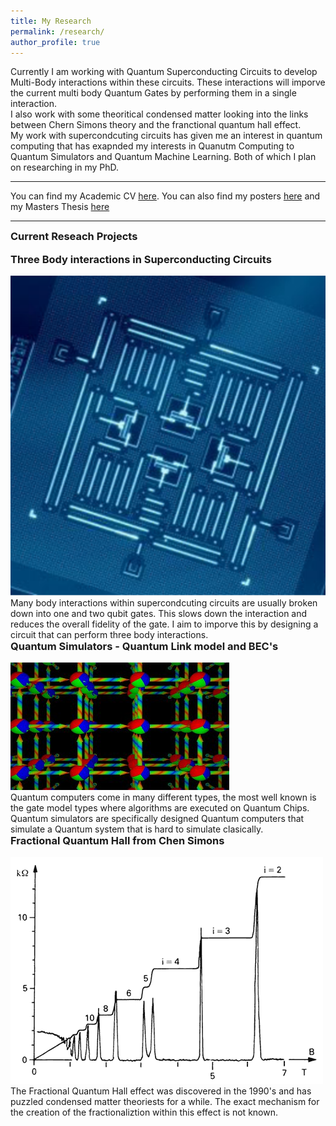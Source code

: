 ```yaml
---
title: My Research
permalink: /research/
author_profile: true
---
```


Currently I am working with Quantum Superconducting Circuits to develop Multi-Body interactions within these circuits. These interactions will imporve the current multi body Quantum Gates by performing them in a single interaction.
<br>
I also work with some theoritical condensed matter looking into the links between Chern Simons theory  and the franctional quantum hall effect. 
<br> 
My work with supercondcuting circuits has given me an interest in quantum computing that has exapnded my interests in Quanutm Computing to Quantum Simulators and Quantum Machine Learning. Both of which I plan on researching in my PhD.

<hr>

You can find my Academic CV [here](../assets/docs/AcademicCV.pdf). You can also find my posters [here](/posters/) and my Masters Thesis [here](../assets/docs/Master_Project.pdf)

<hr>

### Current Reseach Projects

<style>
	h3 {
    margin-top: 0em;
</style>

<div class="container-list">
	<div class="container-outer" onclick="location.href='/Toffoli/';" style="cursor: pointer;">
		<div class="container-inner">
			<h3>Three Body interactions in Superconducting Circuits</h3>
		</div>
		<div class="container-inner">
			<img class="img-prev" src="/assets/img/Research/Scc.png" alt="SCC.png">
			<div class="txt-box">
				Many body interactions within supercondcuting circuits are usually broken down into one and two qubit gates. This slows down the interaction and reduces the overall fidelity of the gate. I aim to imporve this by designing a circuit that can perform three body interactions. 
			</div>
		</div>
	</div>

<div class="container-outer" onclick="location.href='../assets/img/Comics/phd012218s.gif';" style="cursor: pointer;">
		<div class="container-inner">
			<h3>Quantum Simulators - Quantum Link model and BEC's</h3>
		</div>
		<div class="container-inner">
			<img class="img-prev" src="/assets/img/Research/Lattice.jpg" alt="Lattice.png">
			<div class="txt-box">
			Quantum computers come in many different types, the most well known is the gate model types where algorithms are executed on Quantum Chips. Quantum simulators are specifically designed Quantum computers that simulate a Quantum system that is hard to simulate clasically. 
			</div>
		</div>
	</div>

<div class="container-outer" onclick="location.href='../assets/img/Comics/phd-front.jpg';" style="cursor: pointer;">
		<div class="container-inner">
			<h3>Fractional Quantum Hall from Chen Simons</h3>
		</div>
		<div class="container-inner">
			<img class="img-prev" src="/assets/img/Research/FQHE.gif" alt="FQHE.png">
			<div class="txt-box">
			The Fractional Quantum Hall effect was discovered in the 1990's and has puzzled condensed matter theoriests for a while. The exact mechanism for the creation of the fractionaliztion within this effect is not known. 
			</div>
		</div>
	</div>


</div>



